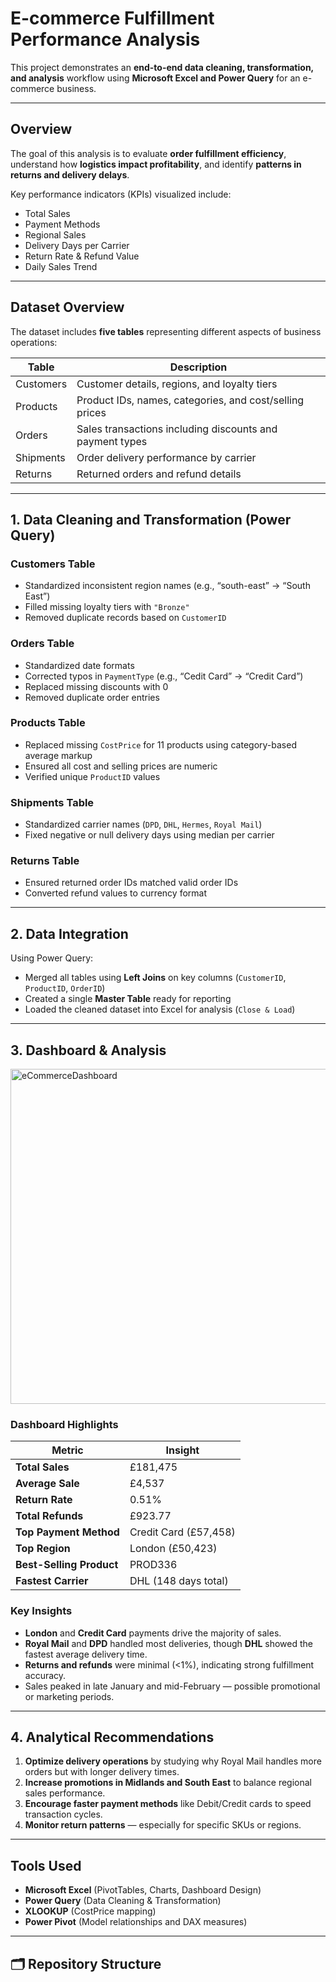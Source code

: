 #  E-commerce Fulfillment Performance Analysis

This project demonstrates an **end-to-end data cleaning, transformation, and analysis** workflow using **Microsoft Excel and Power Query** for an e-commerce business.

---

##  Overview

The goal of this analysis is to evaluate **order fulfillment efficiency**, understand how **logistics impact profitability**, and identify **patterns in returns and delivery delays**.

Key performance indicators (KPIs) visualized include:
-  Total Sales  
-  Payment Methods  
-  Regional Sales  
-  Delivery Days per Carrier  
-  Return Rate & Refund Value  
-  Daily Sales Trend  

---

##  Dataset Overview

The dataset includes **five tables** representing different aspects of business operations:

| Table | Description |
|-------|--------------|
| Customers | Customer details, regions, and loyalty tiers |
| Products | Product IDs, names, categories, and cost/selling prices |
| Orders | Sales transactions including discounts and payment types |
| Shipments | Order delivery performance by carrier |
| Returns | Returned orders and refund details |

---

##  1. Data Cleaning and Transformation (Power Query)

### **Customers Table**
- Standardized inconsistent region names (e.g., “south-east” → “South East”)
- Filled missing loyalty tiers with `"Bronze"`
- Removed duplicate records based on `CustomerID`

### **Orders Table**
- Standardized date formats  
- Corrected typos in `PaymentType` (e.g., “Cedit Card” → “Credit Card”)  
- Replaced missing discounts with 0  
- Removed duplicate order entries  

### **Products Table**
- Replaced missing `CostPrice` for 11 products using category-based average markup  
- Ensured all cost and selling prices are numeric  
- Verified unique `ProductID` values  

### **Shipments Table**
- Standardized carrier names (`DPD`, `DHL`, `Hermes`, `Royal Mail`)  
- Fixed negative or null delivery days using median per carrier  

### **Returns Table**
- Ensured returned order IDs matched valid order IDs  
- Converted refund values to currency format  

---

##  2. Data Integration

Using Power Query:
- Merged all tables using **Left Joins** on key columns (`CustomerID`, `ProductID`, `OrderID`)
- Created a single **Master Table** ready for reporting
- Loaded the cleaned dataset into Excel for analysis (`Close & Load`)

---

##  3. Dashboard & Analysis

<img width="1209" height="536" alt="eCommerceDashboard" src="https://github.com/user-attachments/assets/01fdcab7-9247-400d-9539-f1bb244b69a3" />


### **Dashboard Highlights**
| Metric | Insight |
|--------|----------|
| **Total Sales** | £181,475 |
| **Average Sale** | £4,537 |
| **Return Rate** | 0.51% |
| **Total Refunds** | £923.77 |
| **Top Payment Method** | Credit Card (£57,458) |
| **Top Region** | London (£50,423) |
| **Best-Selling Product** | PROD336 |
| **Fastest Carrier** | DHL (148 days total) |

### **Key Insights**
- **London** and **Credit Card** payments drive the majority of sales.  
- **Royal Mail** and **DPD** handled most deliveries, though **DHL** showed the fastest average delivery time.  
- **Returns and refunds** were minimal (<1%), indicating strong fulfillment accuracy.  
- Sales peaked in late January and mid-February — possible promotional or marketing periods.  

---

##  4. Analytical Recommendations

1. **Optimize delivery operations** by studying why Royal Mail handles more orders but with longer delivery times.  
2. **Increase promotions in Midlands and South East** to balance regional sales performance.  
3. **Encourage faster payment methods** like Debit/Credit cards to speed transaction cycles.  
4. **Monitor return patterns** — especially for specific SKUs or regions.  

---

##  Tools Used

- **Microsoft Excel** (PivotTables, Charts, Dashboard Design)
- **Power Query** (Data Cleaning & Transformation)
- **XLOOKUP** (CostPrice mapping)
- **Power Pivot** (Model relationships and DAX measures)

---

## 🗂️ Repository Structure

